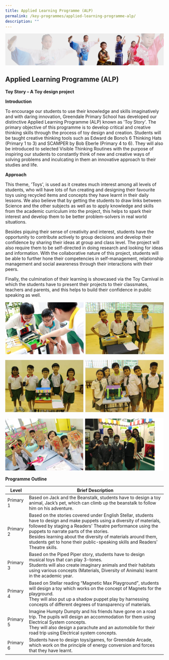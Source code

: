 ```yaml
---
title: Applied Learning Programme (ALP)
permalink: /key-programmes/applied-learning-programme-alp/
description: ""
---
```

![](/images/About%20Us/subbanner3.jpg)

## **Applied Learning Programme (ALP)**

**Toy Story – A Toy design project**  
  

**Introduction**

  

To encourage our students to use their knowledge and skills imaginatively and with daring innovation, Greendale Primary School has developed our distinctive Applied Learning Programme (ALP) known as 'Toy Story'. The primary objective of this programme is to develop critical and creative thinking skills through the process of toy design and creation. Students will be taught creative thinking tools such as Edward de Bono’s 6 Thinking Hats (Primary 1 to 3) and SCAMPER by Bob Eberle (Primary 4 to 6). They will also be introduced to selected Visible Thinking Routines with the purpose of inspiring our students to constantly think of new and creative ways of solving problems and inculcating in them an innovative approach to their studies and life.

  

**Approach**

  

This theme, 'Toys', is used as it creates much interest among all levels of students, who will have lots of fun creating and designing their favourite toys using recycled items and concepts they have learnt in their daily lessons. We also believe that by getting the students to draw links between Science and the other subjects as well as to apply knowledge and skills from the academic curriculum into the project, this helps to spark their interest and develop them to be better problem-solvers in real world situations.

  

Besides piquing their sense of creativity and interest, students have the opportunity to contribute actively to group decisions and develop their confidence by sharing their ideas at group and class level. The project will also require them to be self-directed in doing research and looking for ideas and information. With the collaborative nature of this project, students will be able to further hone their competencies in self-management, relationship management and social awareness through their interactions with their peers.

  

Finally, the culmination of their learning is showcased via the Toy Carnival in which the students have to present their projects to their classmates, teachers and parents, and this helps to build their confidence in public speaking as well.


![](/images/Key%20Programmes/ALP%201.jpg)

![](/images/Key%20Programmes/ALP%202.jpg)

![](/images/Key%20Programmes/ALP%203.jpg)


**Programme Outline**


<table>
<thead>
  <tr>
    <th>Level</th>
    <th>Brief Description</th>
  </tr>
</thead>
<tbody>
  <tr>
    <td>Primary 1</td>
    <td>Based on Jack and the Beanstalk, students have to design a toy animal, Jack’s pet, which can climb up the beanstalk to follow him on his adventure.</td>
  </tr>
  <tr>
    <td>Primary 2</td>
    <td>Based on the stories covered under English Stellar, students have to design and make puppets using a diversity of materials, followed by staging a Readers' Theatre performance using the puppets to narrate parts of the stories.<br>Besides learning about the diversity of materials around them, students get to hone their public-speaking skills and Readers’ Theatre skills.</td>
  </tr>
  <tr>
    <td>Primary 3</td>
    <td>Based on the Piped Piper story, students have to design musical toys that can play 3-tones. <br>Students will also create imaginary animals and their habitats using various concepts (Materials, Diversity of Animals) learnt in the academic year.</td>
  </tr>
  <tr>
    <td>Primary 4</td>
    <td>Based on Stellar reading “Magnetic Max Playground”, students will design a toy which works on the concept of Magnets for the playground.<br>They will also put up a shadow puppet play by harnessing concepts of different degrees of transparency of materials. </td>
  </tr>
  <tr>
    <td>Primary 5</td>
    <td>Imagine Humpty Dumpty and his friends have gone on a road trip.  The pupils will design an accommodation for them using Electrical System concepts.<br>They will also design a parachute and an automobile for their road trip using Electrical system concepts.</td>
  </tr>
  <tr>
    <td>Primary 6</td>
    <td>Students have to design toys/games, for Greendale Arcade, which work on the principle of energy conversion and forces that they have learnt. </td>
  </tr>
</tbody>
</table>